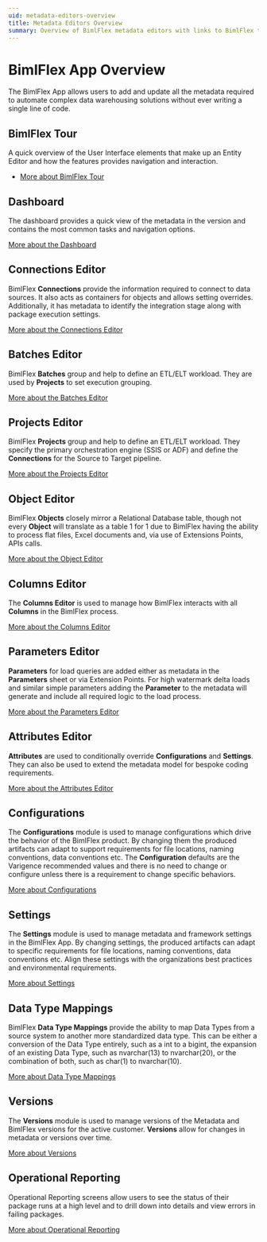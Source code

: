 ```yaml
---
uid: metadata-editors-overview
title: Metadata Editors Overview
summary: Overview of BimlFlex metadata editors with links to BimlFlex tour, dashboard, and editors
---
```

# BimlFlex App Overview

The BimlFlex App allows users to add and update all the metadata required to automate complex data warehousing solutions without ever writing a single line of code.

## BimlFlex Tour

A quick overview of the User Interface elements that make up an Entity Editor and how the features provides navigation and interaction.

* [More about BimlFlex Tour](bimlflex-tour.md)

## Dashboard

The dashboard provides a quick view of the metadata in the version and contains the most common tasks and navigation options.

[More about the Dashboard](dashboard.md)

## Connections Editor

BimlFlex **Connections** provide the information required to connect to data sources. It also acts as containers for objects and allows setting overrides. Additionally, it has metadata to identify the integration stage along with package execution settings.

[More about the Connections Editor](connections.md)

## Batches Editor

BimlFlex **Batches** group and help to define an ETL/ELT workload. They are used by **Projects** to set execution grouping.

[More about the Batches Editor](batches.md)

## Projects Editor

BimlFlex **Projects** group and help to define an ETL/ELT workload. They specify the primary orchestration engine (SSIS or ADF) and define the  **Connections** for the Source to Target pipeline.

[More about the Projects Editor](projects.md)

## Object Editor

BimlFlex **Objects** closely mirror a Relational Database table, though not every **Object** will translate as a table 1 for 1 due to BimlFlex having the ability to process flat files, Excel documents and, via use of Extensions Points, APIs calls.

[More about the Object Editor](objects.md)

## Columns Editor

The **Columns Editor** is used to manage how BimlFlex interacts with all **Columns** in the BimlFlex process.

[More about the Columns Editor](columns.md)

## Parameters Editor

**Parameters** for load queries are added either as metadata in the **Parameters** sheet or via Extension Points. For high watermark delta loads and similar simple parameters adding the **Parameter** to the metadata will generate and include all required logic to the load process.

[More about the Parameters Editor](parameters.md)

## Attributes Editor

**Attributes** are used to conditionally override **Configurations** and **Settings**. They can also be used to extend the metadata model for bespoke coding requirements.

[More about the Attributes Editor](attributes.md)

## Configurations

The **Configurations** module is used to manage configurations which drive the behavior of the BimlFlex product. By changing them the produced artifacts can adapt to support requirements for file locations, naming conventions, data conventions etc. The **Configuration** defaults are the Varigence recommended values and there is no need to change or configure unless there is a requirement to change specific behaviors.

[More about Configurations](configurations.md)

## Settings

The **Settings** module is used to manage metadata and framework settings in the BimlFlex App. By changing settings, the produced artifacts can adapt to specific requirements for file locations, naming conventions, data conventions etc. Align these settings with the organizations best practices and environmental requirements.

[More about Settings](settings.md)

## Data Type Mappings

BimlFlex **Data Type Mappings** provide the ability to map Data Types from a source system to another more standardized data type. This can be either a conversion of the Data Type entirely, such as a int to a bigint, the expansion of an existing Data Type, such as nvarchar(13) to nvarchar(20), or the combination of both, such as char(1) to nvarchar(10).

[More about Data Type Mappings](data-type-mappings.md)

## Versions

The **Versions** module is used to manage versions of the Metadata and BimlFlex versions for the active customer. **Versions** allow for changes in metadata or versions over time.

[More about Versions](versions.md)

## Operational Reporting

Operational Reporting screens allow users to see the status of their package runs at a high level and to drill down into details and view errors in failing packages.

[More about Operational Reporting](operational-reports.md)
